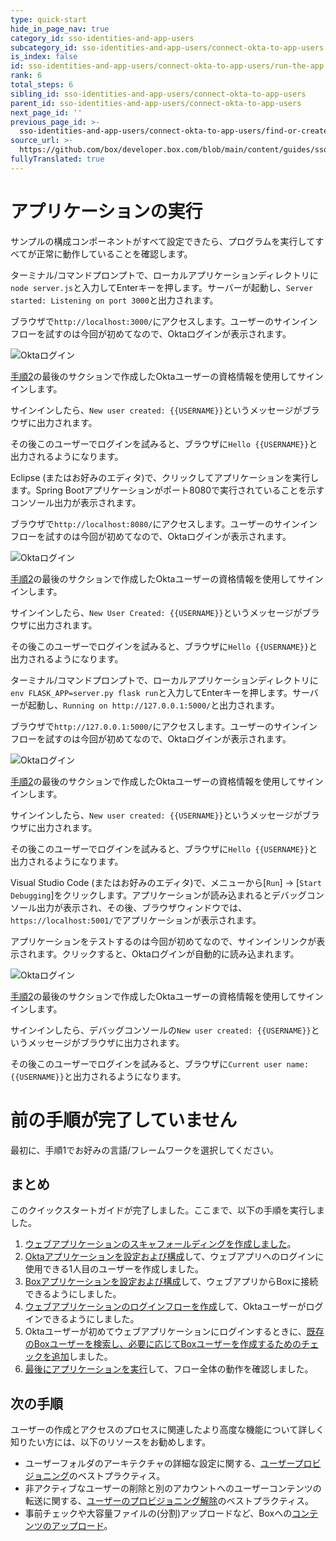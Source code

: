 ```yaml
---
type: quick-start
hide_in_page_nav: true
category_id: sso-identities-and-app-users
subcategory_id: sso-identities-and-app-users/connect-okta-to-app-users
is_index: false
id: sso-identities-and-app-users/connect-okta-to-app-users/run-the-app
rank: 6
total_steps: 6
sibling_id: sso-identities-and-app-users/connect-okta-to-app-users
parent_id: sso-identities-and-app-users/connect-okta-to-app-users
next_page_id: ''
previous_page_id: >-
  sso-identities-and-app-users/connect-okta-to-app-users/find-or-create-box-users
source_url: >-
  https://github.com/box/developer.box.com/blob/main/content/guides/sso-identities-and-app-users/connect-okta-to-app-users/6-run-the-app.md
fullyTranslated: true
---
```

# アプリケーションの実行

サンプルの構成コンポーネントがすべて設定できたら、プログラムを実行してすべてが正常に動作していることを確認します。

<Choice option="programming.platform" value="node" color="none">

ターミナル/コマンドプロンプトで、ローカルアプリケーションディレクトリに`node server.js`と入力してEnterキーを押します。サーバーが起動し、`Server started: Listening on port 3000`と出力されます。

ブラウザで`http://localhost:3000/`にアクセスします。ユーザーのサインインフローを試すのは今回が初めてなので、Oktaログインが表示されます。

<ImageFrame noborder center shadow>

![Oktaログイン](./img/okta-qs-step6-login.png)

</ImageFrame>

[手順2](g://sso-identities-and-app-users/connect-okta-to-app-users/configure-okta/)の最後のサクションで作成したOktaユーザーの資格情報を使用してサインインします。

サインインしたら、`New user created: {{USERNAME}}`というメッセージがブラウザに出力されます。

その後このユーザーでログインを試みると、ブラウザに`Hello {{USERNAME}}`と出力されるようになります。

</Choice>

<Choice option="programming.platform" value="java" color="none">

Eclipse (またはお好みのエディタ)で、クリックしてアプリケーションを実行します。Spring Bootアプリケーションがポート8080で実行されていることを示すコンソール出力が表示されます。

ブラウザで`http://localhost:8080/`にアクセスします。ユーザーのサインインフローを試すのは今回が初めてなので、Oktaログインが表示されます。

<ImageFrame noborder center shadow>

![Oktaログイン](./img/okta-qs-step6-login.png)

</ImageFrame>

[手順2](g://sso-identities-and-app-users/connect-okta-to-app-users/configure-okta/)の最後のサクションで作成したOktaユーザーの資格情報を使用してサインインします。

サインインしたら、`New User Created: {{USERNAME}}`というメッセージがブラウザに出力されます。

その後このユーザーでログインを試みると、ブラウザに`Hello {{USERNAME}}`と出力されるようになります。

</Choice>

<Choice option="programming.platform" value="python" color="none">

ターミナル/コマンドプロンプトで、ローカルアプリケーションディレクトリに`env FLASK_APP=server.py flask run`と入力してEnterキーを押します。サーバーが起動し、`Running on http://127.0.0.1:5000/`と出力されます。

ブラウザで`http://127.0.0.1:5000/`にアクセスします。ユーザーのサインインフローを試すのは今回が初めてなので、Oktaログインが表示されます。

<ImageFrame noborder center shadow>

![Oktaログイン](./img/okta-qs-step6-login.png)

</ImageFrame>

[手順2](g://sso-identities-and-app-users/connect-okta-to-app-users/configure-okta/)の最後のサクションで作成したOktaユーザーの資格情報を使用してサインインします。

サインインしたら、`New user created: {{USERNAME}}`というメッセージがブラウザに出力されます。

その後このユーザーでログインを試みると、ブラウザに`Hello {{USERNAME}}`と出力されるようになります。

</Choice>

<Choice option="programming.platform" value="cs" color="none">

Visual Studio Code (またはお好みのエディタ)で、メニューから\[`Run`] -> \[`Start Debugging`]をクリックします。アプリケーションが読み込まれるとデバッグコンソール出力が表示され、その後、ブラウザウィンドウでは、`https://localhost:5001/`でアプリケーションが表示されます。

アプリケーションをテストするのは今回が初めてなので、サインインリンクが表示されます。クリックすると、Oktaログインが自動的に読み込まれます。

<ImageFrame noborder center shadow>

![Oktaログイン](./img/okta-qs-step6-login.png)

</ImageFrame>

[手順2](g://sso-identities-and-app-users/connect-okta-to-app-users/configure-okta/)の最後のサクションで作成したOktaユーザーの資格情報を使用してサインインします。

サインインしたら、デバッグコンソールの`New user created: {{USERNAME}}`というメッセージがブラウザに出力されます。

その後このユーザーでログインを試みると、ブラウザに`Current user name: {{USERNAME}}`と出力されるようになります。

</Choice>

<Choice option="programming.platform" unset color="none">

<Message danger>

# 前の手順が完了していません

最初に、手順1でお好みの言語/フレームワークを選択してください。

</Message>

</Choice>

## まとめ

このクイックスタートガイドが完了しました。ここまで、以下の手順を実行しました。

1. [ウェブアプリケーションのスキャフォールディングを作成しました][step1]。
2. [Oktaアプリケーションを設定および構成][step2]して、ウェブアプリへのログインに使用できる1人目のユーザーを作成しました。
3. [Boxアプリケーションを設定および構成][step3]して、ウェブアプリからBoxに接続できるようにしました。
4. [ウェブアプリケーションのログインフローを作成][step4]して、Oktaユーザーがログインできるようにしました。
5. Oktaユーザーが初めてウェブアプリケーションにログインするときに、[既存のBoxユーザーを検索し、必要に応じてBoxユーザーを作成するためのチェックを追加][step5]しました。
6. [最後にアプリケーションを実行][step6]して、フロー全体の動作を確認しました。

## 次の手順

ユーザーの作成とアクセスのプロセスに関連したより高度な機能について詳しく知りたい方には、以下のリソースをお勧めします。

* ユーザーフォルダのアーキテクチャの詳細な設定に関する、[ユーザープロビジョニング](g://users/provision/)のベストプラクティス。
* 非アクティブなユーザーの削除と別のアカウントへのユーザーコンテンツの転送に関する、[ユーザーのプロビジョニング解除](g://users/deprovision/)のベストプラクティス。
* 事前チェックや大容量ファイルの(分割)アップロードなど、Boxへの[コンテンツのアップロード](g://uploads/)。

[step1]: g://sso-identities-and-app-users/connect-okta-to-app-users/scaffold-application-code/

[step2]: g://sso-identities-and-app-users/connect-okta-to-app-users/configure-okta/

[step3]: g://sso-identities-and-app-users/connect-okta-to-app-users/configure-box/

[step4]: g://sso-identities-and-app-users/connect-okta-to-app-users/logging-into-app/

[step5]: g://sso-identities-and-app-users/connect-okta-to-app-users/find-or-create-box-users/

[step6]: g://sso-identities-and-app-users/connect-okta-to-app-users/run-the-app/
